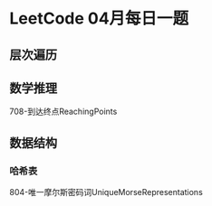 # LeetCode 04月每日一题
## 层次遍历

## 数学推理
708-到达终点ReachingPoints

## 数据结构
### 哈希表
804-唯一摩尔斯密码词UniqueMorseRepresentations